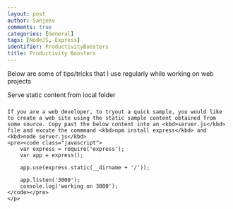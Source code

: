 ```yaml
---
layout: post
author: Sanjeev
comments: true
categories: [General]
tags: [NodeJS, Express]
identifier: ProductivityBoosters
title: Productivity Boosters
---
```

Below are some of tips/tricks that I use regularly while working on web projects

<div class="card">
    <div class="card-header bg-dark text-white">Serve static content from local folder</div>
  <div class="card-body">
    <h5 class="card-title"></h5>
    <p class="card-text">
	
	If you are a web developer, to tryout a quick sample, you would like to create a web site using the static sample content obtained from some source. Copy past the below content into an <kbd>server.js</kbd> file and excute the commmand <kbd>npm install express</kbd> and <kbd>node server.js</kbd>
	<pre><code class="javascript">
		var express = require('express');
		var app = express();

		app.use(express.static(__dirname + '/'));

		app.listen('3000');
		console.log('working on 3000');
	</code></pre>
	</p>
  </div>
</div>
<br/>

<script charset="UTF-8" src="https://cdnjs.cloudflare.com/ajax/libs/highlight.js/9.15.9/languages/go.min.js"></script>